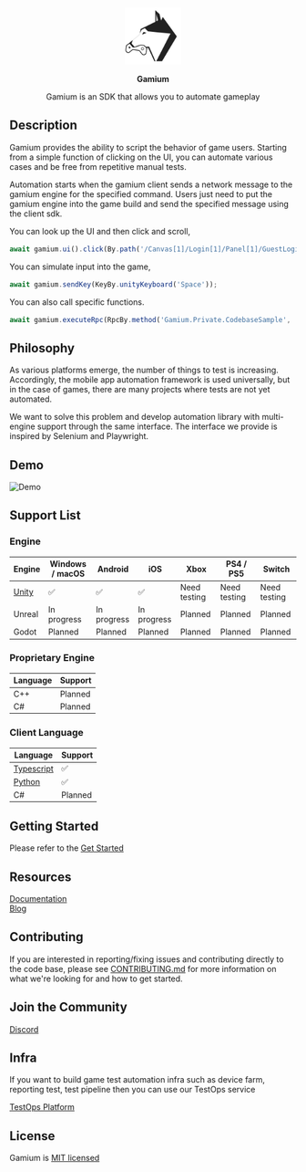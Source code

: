 <p align="center">
<img src=".github/resources/dogu-gamium-logo.png" width="100px" height="100px" title="Gamium_Logo"/>
</p>
<p align="center">
  <b>Gamium</b>
</p>
<p align="center">
Gamium is an SDK that allows you to automate gameplay
</p>

## Description

Gamium provides the ability to script the behavior of game users. Starting from a simple function of clicking on the UI, you can automate various cases and be free from repetitive manual tests.

Automation starts when the gamium client sends a network message to the gamium engine for the specified command.
Users just need to put the gamium engine into the game build and send the specified message using the client sdk.

You can look up the UI and then click and scroll,

```ts
await gamium.ui().click(By.path('/Canvas[1]/Login[1]/Panel[1]/GuestLoginBtn[1]'));
```

You can simulate input into the game,

```ts
await gamium.sendKey(KeyBy.unityKeyboard('Space'));
```

You can also call specific functions.

```ts
await gamium.executeRpc(RpcBy.method('Gamium.Private.CodebaseSample', 'CallParam1', 10));
```

## Philosophy

As various platforms emerge, the number of things to test is increasing. Accordingly, the mobile app automation framework is used universally, but in the case of games, there are many projects where tests are not yet automated.

We want to solve this problem and develop automation library with multi-engine support through the same interface.
The interface we provide is inspired by Selenium and Playwright.

## Demo

<img src=".github/resources/gamium-dogurpgsample_demo.gif"  title="Demo"/>

## Support List

### Engine

| Engine                | Windows / macOS | Android     | iOS         | Xbox         | PS4 / PS5    | Switch       |
| --------------------- | --------------- | ----------- | ----------- | ------------ | ------------ | ------------ |
| [Unity](engine/unity) | ✅              | ✅          | ✅          | Need testing | Need testing | Need testing |
| Unreal                | In progress     | In progress | In progress | Planned      | Planned      | Planned      |
| Godot                 | Planned         | Planned     | Planned     | Planned      | Planned      | Planned      |

### Proprietary Engine

| Language | Support |
| -------- | ------- |
| C++      | Planned |
| C#       | Planned |

### Client Language

| Language                               | Support |
| -------------------------------------- | ------- |
| [Typescript](client/typescript/gamium) | ✅      |
| [Python](client/python/gamium)         | ✅      |
| C#                                     | Planned |

## Getting Started
Please refer to the [Get Started](https://gamium.dogutech.io/docs/get-started/introduction)



## Resources

[Documentation](https://gamium.dogutech.io)  
[Blog](https://blog.dogutech.io/tag/gamium/)


## Contributing

If you are interested in reporting/fixing issues and contributing directly to the code base, please see [CONTRIBUTING.md](CONTRIBUTING.md) for more information on what we're looking for and how to get started.

## Join the Community
[Discord](https://discord.gg/cUWPGWgUFG)

## Infra

If you want to build game test automation infra such as device farm, reporting test, test pipeline then you can use our TestOps service

[TestOps Platform](https://dogutech.io)

## License

Gamium is [MIT licensed](LICENSE)
